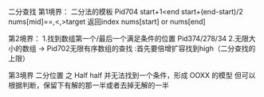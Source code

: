 二分查找
第1境界：
二分法的模板 Pid704
start+1<end
start+(end-start)/2
nums[mid]==,<,>target
返回index nums[start] or nums[end]

第2境界：
1.找到数组第一个/最后一个满足条件的位置 Pid374/278/34
2.无限大小的数组 -> Pid702无限有序数组的查找 
:首先要倍增扩容找到high（二分查找的上限）

第3境界 二分位置 之 Half half
并无法找到一个条件，形成 OOXX 的模型 但可以根据判断，保留下有解的那一半或者去掉无解的一半
